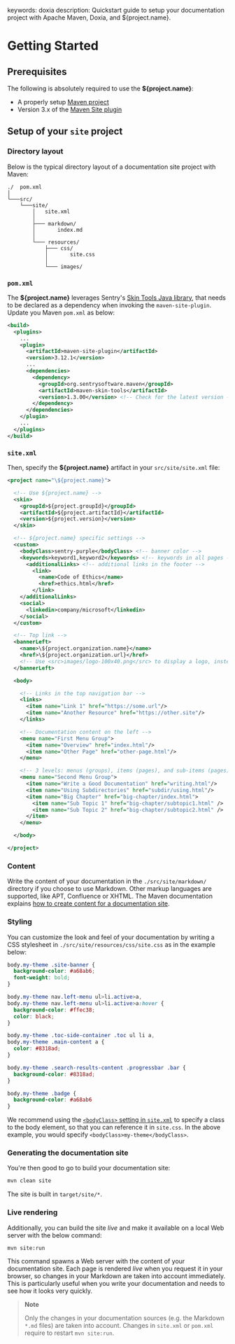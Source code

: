 keywords: doxia
description: Quickstart guide to setup your documentation project with Apache Maven, Doxia, and ${project.name}.

# Getting Started

<!-- MACRO{toc|fromDepth=1|toDepth=2|id=toc} -->

## Prerequisites

The following is absolutely required to use the **${project.name}**:

* A properly setup [Maven project](https://maven.apache.org/plugins/maven-site-plugin/examples/creating-content.html)
* Version 3.x of the [Maven Site plugin](https://maven.apache.org/plugins/maven-site-plugin)

## Setup of your `site` project

### Directory layout

Below is the typical directory layout of a documentation site project with Maven:

```
./  pom.xml
│
└───src/
    └───site/
        │   site.xml
        │
        ├─── markdown/
        │       index.md
        │
        └─── resources/
            ├─── css/
            │       site.css
            │
            └─── images/
```

### `pom.xml`

The **${project.name}** leverages Sentry's [Skin Tools Java library](https://sentrysoftware.github.io/maven-skin-tools/), that needs to be declared as a dependency when invoking the `maven-site-plugin`. Update you Maven `pom.xml` as below:

```xml
<build>
  <plugins>
    ...
    <plugin>
      <artifactId>maven-site-plugin</artifactId>
      <version>3.12.1</version>
      ...
      <dependencies>
        <dependency>
          <groupId>org.sentrysoftware.maven</groupId>
          <artifactId>maven-skin-tools</artifactId>
          <version>1.3.00</version> <!-- Check for the latest version -->
        </dependency>
      </dependencies>
    </plugin>
    ...
  </plugins>
</build>
```

### `site.xml`

Then, specify the **${project.name}** artifact in your `src/site/site.xml` file:

```xml
<project name="\${project.name}">

  <!-- Use ${project.name} -->
  <skin>
    <groupId>${project.groupId}</groupId>
    <artifactId>${project.artifactId}</artifactId>
    <version>${project.version}</version>
  </skin>

  <!-- ${project.name} specific settings -->
  <custom>
    <bodyClass>sentry-purple</bodyClass> <!-- banner color -->
    <keywords>keyword1,keyword2</keywords> <!-- keywords in all pages -->
      <additionalLinks> <!-- additional links in the footer -->
        <link>
          <name>Code of Ethics</name>
          <href>ethics.html</href>
        </link>
    </additionalLinks>
    <social>
      <linkedin>company/microsoft</linkedin>
    </social>
  </custom>

  <!-- Top link -->
  <bannerLeft>
    <name>\${project.organization.name}</name>
    <href>\${project.organization.url}</href>
    <!-- Use <src>images/logo-100x40.png</src> to display a logo, instead of <name> -->
  </bannerLeft>

  <body>

    <!-- Links in the top navigation bar -->
    <links>
      <item name="Link 1" href="https://some.url"/>
      <item name="Another Resource" href="https://other.site"/>
    </links>

    <!-- Documentation content on the left -->
    <menu name="First Menu Group">
      <item name="Overview" href="index.html"/>
      <item name="Other Page" href="other-page.html"/>
    </menu>

    <!-- 3 levels: menus (groups), items (pages), and sub-items (pages) -->
    <menu name="Second Menu Group">
      <item name="Write a Good Documentation" href="writing.html"/>
      <item name="Using Subdirectories" href="subdir/using.html"/>
      <item name="Big Chapter" href="big-chapter/index.html">
        <item name="Sub Topic 1" href="big-chapter/subtopic1.html" />
        <item name="Sub Topic 2" href="big-chapter/subtopic2.html" />
      </item>
    </menu>

  </body>

</project>
```

### Content

Write the content of your documentation in the `./src/site/markdown/` directory if you choose to use Markdown. Other markup languages are supported, like APT, Confluence or XHTML. The Maven documentation explains [how to create content for a documentation site](https://maven.apache.org/plugins/maven-site-plugin/examples/creating-content.html).

### Styling

You can customize the look and feel of your documentation by writing a CSS stylesheet in `./src/site/resources/css/site.css` as in the example below:

```css
body.my-theme .site-banner {
  background-color: #a68ab6;
  font-weight: bold;
}

body.my-theme nav.left-menu ul>li.active>a,
body.my-theme nav.left-menu ul>li.active>a:hover {
  background-color: #ffec38;
  color: black;
}

body.my-theme .toc-side-container .toc ul li a,
body.my-theme .main-content a {
  color: #8318ad;
}

body.my-theme .search-results-content .progressbar .bar {
  background-color: #8318ad;
}

body.my-theme .badge {
  background-color: #a68ab6
}
```

We recommend using the [`<bodyClass>` setting in `site.xml`](settings.html) to specify a class to the body element, so that you can reference it in `site.css`. In the above example, you would specify `<bodyClass>my-theme</bodyClass>`.

### Generating the documentation site

You're then good to go to build your documentation site:

```bash
mvn clean site
```

The site is built in `target/site/*`.

### Live rendering

Additionally, you can build the site *live* and make it available on a local Web server with the below command:

```bash
mvn site:run
```

This command spawns a Web server with the content of your documentation site. Each page is rendered *live* when you request it in your browser, so changes in your Markdown are taken into account immediately. This is particularly useful when you write your documentation and needs to see how it looks very quickly.

> **Note**
>
> Only the changes in your documentation sources (e.g. the Markdown `*.md` files) are taken into account. Changes in `site.xml` or `pom.xml` require to restart `mvn site:run`.
